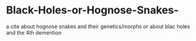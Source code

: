# Black-Holes-or-Hognose-Snakes-
a cite about hognose snakes and their genetics/morphs or about blac holes and the 4th demention
